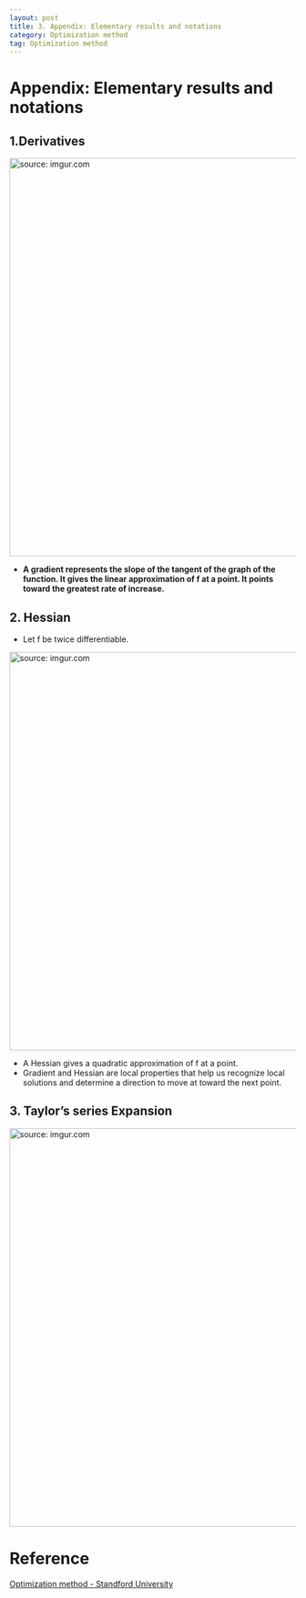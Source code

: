 ```yaml
---
layout: post
title: 3. Appendix: Elementary results and notations
category: Optimization method
tag: Optimization method
---
```


# Appendix: Elementary results and notations

## 1.Derivatives
<a href="https://postimg.cc/2V31NpXd"><img src="https://i.postimg.cc/J45ZJMNF/Capture.png" width="700px" title="source: imgur.com" /><a>
- **A gradient represents the slope of the tangent of the graph of the function. It gives the linear approximation of f at a point. It points toward the greatest rate of increase.**

## 2. Hessian

- Let f be twice differentiable.

<a href="https://postimg.cc/5jVrrbyG"><img src="https://i.postimg.cc/NG9w50cg/Capture.png" width="700px" title="source: imgur.com" /><a>

- A Hessian gives a quadratic approximation of f at a point.
- Gradient and Hessian are local properties that help us recognize local solutions and determine a direction to move at toward the next point.

## 3. Taylor’s series Expansion
<a href="https://postimg.cc/N9JrRQzM"><img src="https://i.postimg.cc/gjdqFJyv/Capture.png" width="700px" title="source: imgur.com" /><a>


# Reference

[ Optimization method - Standford University ](https://web.stanford.edu/class/ee364a/lectures.html)
